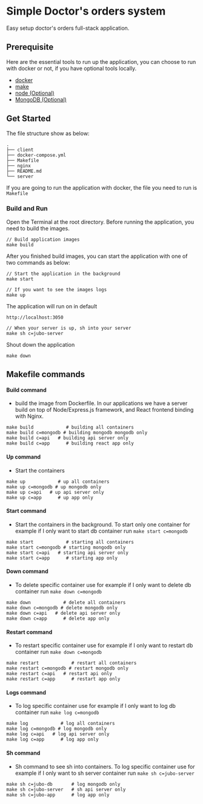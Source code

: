 # Simple Doctor's orders system

Easy setup doctor's orders full-stack application.

## Prerequisite

Here are the essential tools to run up the application, you can choose to run with docker or not, if you have optional tools locally.

* [docker](https://www.docker.com/)
* [make](https://www.gnu.org/software/make/)
* [node (Optional)](https://nodejs.org/en/) 
* [MongoDB (Optional)](https://www.mongodb.com/)

## Get Started

The file structure show as below:

```
.
├── client
├── docker-compose.yml
├── Makefile
├── nginx
├── README.md
└── server
```

If you are going to run the application with docker, the file you need to run is `Makefile`

### Build and Run

Open the Terminal at the root directory.
Before running the application, you need to build the images.

```
// Build application images
make build
```

After you finished build images, you can start the application with one of two commands as below:
```
// Start the application in the background
make start

// If you want to see the images logs
make up
```

The application will run on in default
```
http://localhost:3050
```



```
// When your server is up, sh into your server
make sh c=jubo-server
```

Shout down the application
```
make down
```


## Makefile commands

#### Build command

- build the image from Dockerfile. In our applications we have a server build on top of Node/Express.js framework, and React frontend binding with Nginx.

```shell
make build            # building all containers
make build c=mongodb # building mongodb mongodb only
make build c=api   # building api server only
make build c=app      # building react app only
```

#### Up command

- Start the containers

```shell
make up            # up all containers
make up c=mongodb # up mongodb only
make up c=api   # up api server only
make up c=app      # up app only
```

#### Start command

- Start the containers in the background. To start only one container for example if I only want to start db container run `make start c=mongodb`

```shell
make start            # starting all containers
make start c=mongodb # starting mongodb only
make start c=api   # starting api server only
make start c=app      # starting app only
```

#### Down command

- To delete specific container use for example if I only want to delete db container run `make down c=mongodb`

```shell
make down            # delete all containers
make down c=mongodb # delete mongodb only
make down c=api   # delete api server only
make down c=app      # delete app only
```

#### Restart command

- To restart specific container use for example if I only want to restart db container run `make down c=mongodb`

```shell
make restart            # restart all containers
make restart c=mongodb # restart mongodb only
make restart c=api   # restart api only
make restart c=app      # restart app only
```

#### Logs command

- To log specific container use for example if I only want to log db container run `make log c=mongodb`

```shell
make log            # log all containers
make log c=mongodb # log mongodb only
make log c=api   # log api server only
make log c=app      # log app only
```

#### Sh command

- Sh command to see sh into containers. To log specific container use for example if I only want to sh server container run `make sh c=jubo-server`

```shell
make sh c=jubo-db       # log mongodb only
make sh c=jubo-server   # sh api server only
make sh c=jubo-app      # log app only
```